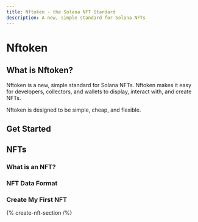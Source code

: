 ```yaml
---
title: Nftoken - the Solana NFT Standard
description: A new, simple standard for Solana NFTs
---
```


# Nftoken

## What is Nftoken?

Nftoken is a new, simple standard for Solana NFTs. Nftoken makes it easy for developers, collectors, and wallets to display, interact with, and create NFTs.

Nftoken is designed to be simple, cheap, and flexible.

## Get Started

## NFTs

### What is an NFT?

### NFT Data Format

### Create My First NFT

{% create-nft-section /%}
